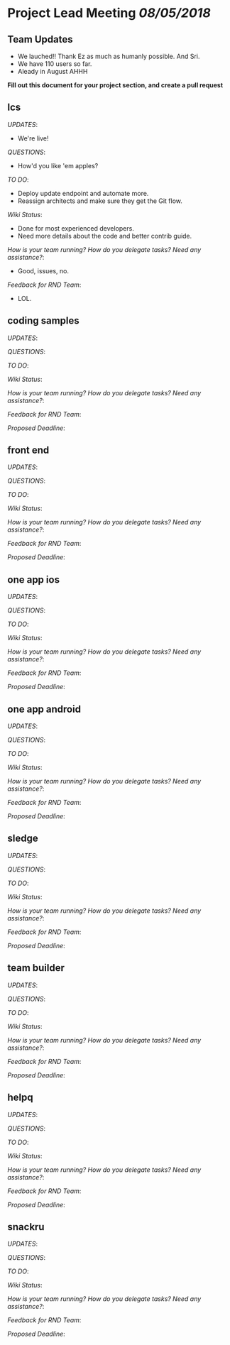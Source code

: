 # Project Lead Meeting *08/05/2018*
## Team Updates
* We lauched!! Thank Ez as much as humanly possible. And Sri.
* We have 110 users so far.
* Aleady in August AHHH

**Fill out this document for your project section, and create a pull request**

## lcs

_UPDATES_:
 - We're live!

_QUESTIONS_:
 - How'd you like 'em apples?

_TO DO_:
 - Deploy update endpoint and automate more.
 - Reassign architects and make sure they get the Git flow.

_Wiki Status_:
 - Done for most experienced developers.
 - Need more details about the code and better contrib guide.

_How is your team running?  How do you delegate tasks? Need any assistance?_:
 - Good, issues, no.

_Feedback for RND Team_:
 - LOL.


## coding samples

_UPDATES_:

_QUESTIONS_:

_TO DO_:

_Wiki Status_:

_How is your team running?  How do you delegate tasks? Need any assistance?_:

_Feedback for RND Team_:

_Proposed Deadline_:

## front end

_UPDATES_:

_QUESTIONS_:

_TO DO_:

_Wiki Status_:

_How is your team running?  How do you delegate tasks? Need any assistance?_:

_Feedback for RND Team_:

_Proposed Deadline_:

## one app ios

_UPDATES_: 

_QUESTIONS_: 

_TO DO_:

_Wiki Status_:

_How is your team running?  How do you delegate tasks? Need any assistance?_:

_Feedback for RND Team_:

_Proposed Deadline_:
 
## one app android

_UPDATES_:

_QUESTIONS_:

_TO DO_:

_Wiki Status_:

_How is your team running?  How do you delegate tasks? Need any assistance?_:

_Feedback for RND Team_:

_Proposed Deadline_:

## sledge

_UPDATES_:

_QUESTIONS_:

_TO DO_:

_Wiki Status_:

_How is your team running?  How do you delegate tasks? Need any assistance?_:

_Feedback for RND Team_:

_Proposed Deadline_:

## team builder

_UPDATES_:

_QUESTIONS_:

_TO DO_:

_Wiki Status_:

_How is your team running?  How do you delegate tasks? Need any assistance?_:

_Feedback for RND Team_:

_Proposed Deadline_:

## helpq

_UPDATES_:

_QUESTIONS_:

_TO DO_:

_Wiki Status_:

_How is your team running?  How do you delegate tasks? Need any assistance?_:

_Feedback for RND Team_:

_Proposed Deadline_:

## snackru

_UPDATES_:

_QUESTIONS_:

_TO DO_:

_Wiki Status_:

_How is your team running?  How do you delegate tasks? Need any assistance?_:

_Feedback for RND Team_:

_Proposed Deadline_:
